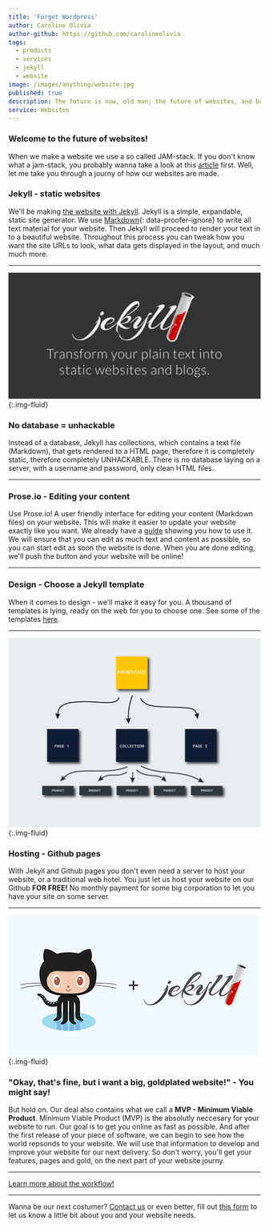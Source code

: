 ```yaml
---
title: 'Forget Wordpress'
author: Caroline Olivia
author-github: https://github.com/carolineolivia
tags:
  - products
  - services
  - jekyll
  - website
image: /images/anything/website.jpg
published: true
description: The future is now, old man; the future of websites, and boy, is it looking good
service: Websites
---
```


### Welcome to the future of websites!

When we make a website we use a so called JAM-stack. If you don't know what a jam-stack, you probably wanna take a look at this [article](/anything/we-re-jammin/) first. Well, let me take you through a journy of how our websites are made.

### Jekyll - static websites

We'll be making [the website with Jekyll](https://jekyllrb.com). Jekyll is a simple, expandable, static site generator. We use [Markdown](https://www.markdownguide.org/){: data-proofer-ignore} to write all text material for your website. Then Jekyll will proceed to render your text in to a beautiful website. Throughout this process you can tweak how you want the site URLs to look, what data gets displayed in the layout, and much much more.

---

![Website](/images/anything/jekyll-og.png "Jekyll"){:.img-fluid}

### No database = unhackable

Instead of a database, Jekyll has collections, which contains a text file (Markdown), that gets rendered to a HTML page, therefore it is completely static, therefore completely UNHACKABLE. There is no database laying on a server, with a username and password, only clean HTML files.

---

### Prose.io - Editing your content

Use Prose.io! A user friendly interface for editing your content (Markdown files) on your website. This will make it easier to update your website exactly like you want. We already have a [guide](/anything/use-prose/) showing you how to use it. We will ensure that you can edit as much text and content as possible, so you can start edit as soon the website is done. When you are done editing, we'll push the button and your website will be online!

---

### Design - Choose a Jekyll template

When it comes to design - we'll make it easy for you. A thousand of templates is lying, ready on the web for you to choose one. See some of the templates [here](https://jekyllthemes.io/).

---

![Website](/images/anything/info-graphic-website.png "Our website flow"){:.img-fluid}


### Hosting - Github pages

With Jekyll and Github pages you don't even need a server to host your website, or a traditional web hotel. You just let us host your website on our Github **FOR FREE!** No monthly payment for some big corporation to let you have your site on some server.

---

![Website](/images/anything/jekyll_ghpages.png "Jekyll + GHpages"){:.img-fluid}

### "Okay, that's fine, but i want a big, goldplated website!" - You might say!

But hold on. Our deal also contains what we call a **MVP - Minimum Viable Product**.
Minimum Viable Product (MVP) is the absolutly neccesary for your website to run. Our goal is to get you online as fast as possible. And after the first release of your piece of software, we can begin to see how the world repsonds to your website. We will use that information to develop and improve your website for our next delivery. So don't worry, you'll get your features, pages and gold, on the next part of your website journy.

---

[Learn more about the workflow!](/flow/)

---

Wanna be our next costumer? [Contact us](/contact/) or even better, fill out [this form](/form/) to let us know a little bit about you and your website needs.